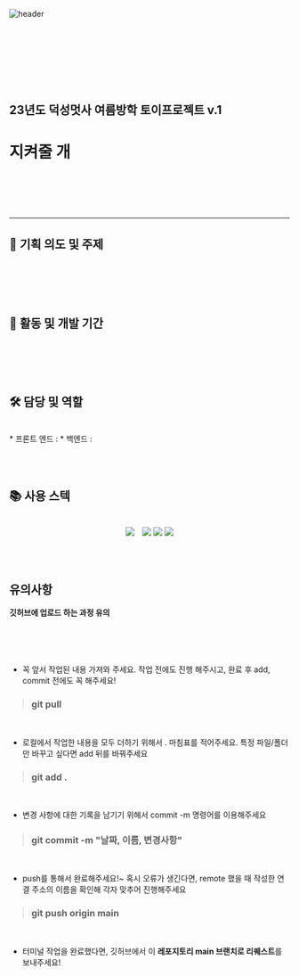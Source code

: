 ![header](https://capsule-render.vercel.app/api?type=rect&text=지켜줄개&fontSize=60&fontColor=F2E0FE&animation=fadeIn) 
<br/><br/><br/><br/>
<br/><br/><br/><br/>

## 23년도 덕성멋사 여름방학 토이프로젝트 v.1
# 지켜줄 개
<br/><br/><br/><br/>

------

## 🧐 기획 의도 및 주제
<br/>


<br/><br/>
## 📅 활동 및 개발 기간
<br/>


<br/><br/>
## 🛠 담당 및 역할
<br/>
* 프론트 엔드 :
* 백엔드 :

  
<br/><br/>
## 📚 사용 스텍
<br/>

<div align="center">
<img src="https://img.shields.io/badge/HTML5-3AA6B9?style=for-the-badge&logo=HTML5&logoColor=white"/> <img src="https://img.shields.io/badge/CSS3-FF9EAA?style=for-the-badge&logo=CSS3&logoColor=white"/> <img src="https://img.shields.io/badge/JavaScripts-7AA874?style=for-the-badge&logo=JavaScripts&logoColor=white"/> <img src="https://img.shields.io/badge/DJango-19A7CE?style=for-the-badge&logo=DJango&logoColor=white"/>
</div>





<br/><br/>
## 유의사항 
 **깃허브에 업로드 하는 과정 유의**
</br></br></br></br></br>

* 꼭 앞서 작업된 내용 가져와 주세요. 작업 전에도 진행 해주시고, 완료 후 add, commit 전에도 꼭 해주세요!
> ### git pull
</br>

* 로컬에서 작업한 내용을 모두 더하기 위해서 . 마침표를 적어주세요.  특정 파일/폴더만 바꾸고 싶다면 add 뒤를 바꿔주세요
> ### git add .
</br>

* 변경 사항에 대한 기록을 남기기 위해서 commit -m  명령어를 이용해주세요
> ### git commit -m "날짜, 이름, 변경사항"
</br>

* push를 통해서 완료해주세요!~ 혹시 오류가 생긴다면, remote 했을 때 작성한 연결 주소의 이름을 확인해 각자 맞추어 진행해주세요
> ### git push origin main 
</br>

* 터미널 작업을 완료했다면, 깃허브에서 이 **레포지토리 main 브랜치로 리퀘스트**를 보내주세요!
